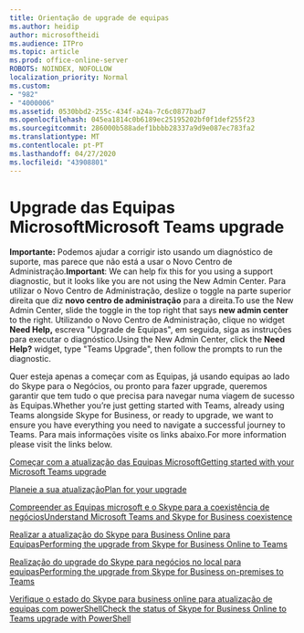 ```yaml
---
title: Orientação de upgrade de equipas
ms.author: heidip
author: microsoftheidi
ms.audience: ITPro
ms.topic: article
ms.prod: office-online-server
ROBOTS: NOINDEX, NOFOLLOW
localization_priority: Normal
ms.custom:
- "982"
- "4000006"
ms.assetid: 0530bbd2-255c-434f-a24a-7c6c0877bad7
ms.openlocfilehash: 045ea1814c0b6189ec25195202bf0f1def255f23
ms.sourcegitcommit: 286000b588adef1bbbb28337a9d9e087ec783fa2
ms.translationtype: MT
ms.contentlocale: pt-PT
ms.lasthandoff: 04/27/2020
ms.locfileid: "43908801"
---
```

# <a name="microsoft-teams-upgrade"></a><span data-ttu-id="15d42-102">Upgrade das Equipas Microsoft</span><span class="sxs-lookup"><span data-stu-id="15d42-102">Microsoft Teams upgrade</span></span>

<span data-ttu-id="15d42-103">**Importante:** Podemos ajudar a corrigir isto usando um diagnóstico de suporte, mas parece que não está a usar o Novo Centro de Administração.</span><span class="sxs-lookup"><span data-stu-id="15d42-103">**Important**: We can help fix this for you using a support diagnostic, but it looks like you are not using the New Admin Center.</span></span> <span data-ttu-id="15d42-104">Para utilizar o Novo Centro de Administração, deslize o toggle na parte superior direita que diz **novo centro de administração** para a direita.</span><span class="sxs-lookup"><span data-stu-id="15d42-104">To use the New Admin Center, slide the toggle in the top right that says **new admin center** to the right.</span></span> <span data-ttu-id="15d42-105">Utilizando o Novo Centro de Administração, clique no widget **Need Help,** escreva "Upgrade de Equipas", em seguida, siga as instruções para executar o diagnóstico.</span><span class="sxs-lookup"><span data-stu-id="15d42-105">Using the New Admin Center, click the **Need Help?** widget, type "Teams Upgrade", then follow the prompts to run the diagnostic.</span></span>

<span data-ttu-id="15d42-106">Quer esteja apenas a começar com as Equipas, já usando equipas ao lado do Skype para o Negócios, ou pronto para fazer upgrade, queremos garantir que tem tudo o que precisa para navegar numa viagem de sucesso às Equipas.</span><span class="sxs-lookup"><span data-stu-id="15d42-106">Whether you’re just getting started with Teams, already using Teams alongside Skype for Business, or ready to upgrade, we want to ensure you have everything you need to navigate a successful journey to Teams.</span></span> <span data-ttu-id="15d42-107">Para mais informações visite os links abaixo.</span><span class="sxs-lookup"><span data-stu-id="15d42-107">For more information please visit the links below.</span></span>

[<span data-ttu-id="15d42-108">Começar com a atualização das Equipas Microsoft</span><span class="sxs-lookup"><span data-stu-id="15d42-108">Getting started with your Microsoft Teams upgrade</span></span>](https://docs.microsoft.com/MicrosoftTeams/upgrade-start-here)

[<span data-ttu-id="15d42-109">Planeie a sua atualização</span><span class="sxs-lookup"><span data-stu-id="15d42-109">Plan for your upgrade</span></span>](https://docs.microsoft.com/MicrosoftTeams/upgrade-plan-journey)

[<span data-ttu-id="15d42-110">Compreender as Equipas microsoft e o Skype para a coexistência de negócios</span><span class="sxs-lookup"><span data-stu-id="15d42-110">Understand Microsoft Teams and Skype for Business coexistence</span></span>](https://docs.microsoft.com/MicrosoftTeams/teams-and-skypeforbusiness-coexistence-and-interoperability)

[<span data-ttu-id="15d42-111">Realizar a atualização do Skype para Business Online para Equipas</span><span class="sxs-lookup"><span data-stu-id="15d42-111">Performing the upgrade from Skype for Business Online to Teams</span></span>](https://docs.microsoft.com/MicrosoftTeams/upgrade-to-teams-execute-skypeforbusinessonline)

[<span data-ttu-id="15d42-112">Realização do upgrade do Skype para negócios no local para equipas</span><span class="sxs-lookup"><span data-stu-id="15d42-112">Performing the upgrade from Skype for Business on-premises to Teams</span></span>](https://docs.microsoft.com/MicrosoftTeams/upgrade-to-teams-execute-skypeforbusinesshybridonprem)
 
[<span data-ttu-id="15d42-113">Verifique o estado do Skype para business online para atualização de equipas com powerShell</span><span class="sxs-lookup"><span data-stu-id="15d42-113">Check the status of Skype for Business Online to Teams upgrade with PowerShell</span></span>](https://docs.microsoft.com/powershell/module/skype/get-csteamsupgradestatus?view=skype-ps)